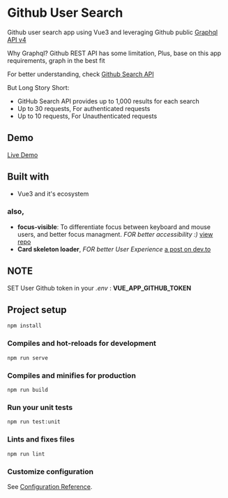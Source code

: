# Github User Search
Github user search app using Vue3 and leveraging Github public [Graphql API v4](https://docs.github.com/en/graphql/overview/about-the-graphql-api)

Why Graphql? Github REST API has some limitation, Plus, base on this app requirements, graph in the best fit

For better understanding, check [Github Search API](https://docs.github.com/en/rest/reference/search)

But Long Story Short:
- GitHub Search API provides up to 1,000 results for each search
- Up to 30 requests, For authenticated requests
- Up to 10 requests, For Unauthenticated requests

## Demo
[Live Demo](https://github-user-search-619.herokuapp.com/)

## Built with
- Vue3 and it's ecosystem

### also,
- **focus-visible**: To differentiate focus between keyboard and mouse users, and better focus managment. *FOR better accessibility :)* [view repo](https://github.com/WICG/focus-visible)
- **Card skeleton loader**, *FOR better User Experience* [a post on dev.to](https://dev.to/devggaurav/build-a-simple-card-skeleton-loader-component-using-html-and-css-3a20)

## NOTE
SET User Github token in your *.env* : **VUE_APP_GITHUB_TOKEN**


## Project setup
```
npm install
```

### Compiles and hot-reloads for development
```
npm run serve
```

### Compiles and minifies for production
```
npm run build
```

### Run your unit tests
```
npm run test:unit
```

### Lints and fixes files
```
npm run lint
```

### Customize configuration
See [Configuration Reference](https://cli.vuejs.org/config/).